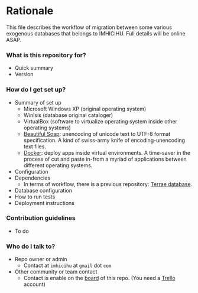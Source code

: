 # Rationale #

This file describes the workflow of migration between some various exogenous databases that belongs to IMHICIHU. Full details will be online ASAP.
### What is this repository for? ###

* Quick summary
* Version

### How do I get set up? ###

* Summary of set up
     - Microsoft Windows XP (original operating system)
     - WinIsis (database original cataloger)
	 - VirtualBox (software to virtualize operating system inside other operating systems)
	 - [Beautiful Soap](https://www.crummy.com/software/BeautifulSoup/#Download): unencoding of unicode text to UTF-8 format specification. A kind of swiss-army knife of encoding-unencoding text files. 
	 - [Docker](https://www.docker.com/): deploy apps inside virtual environments. A time-saver in the process of cut and paste in-from a myriad of applications between different operating systems.
* Configuration
* Dependencies
     - In terms of workflow, there is a previous repository: [Terrae database](https://bitbucket.org/imhicihu/terrae-database).
* Database configuration
* How to run tests
* Deployment instructions

### Contribution guidelines ###

* To do


### Who do I talk to? ###

* Repo owner or admin
	- Contact at `imhicihu` at `gmail` dot `com`
* Other community or team contact
	- Contact is enable on the [board](https://bitbucket.org/imhicihu/bibliographical-database-migration/addon/trello/trello-board) of this repo. (You need a [Trello](https://trello.com/) account)